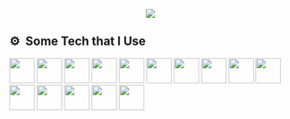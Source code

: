 <p align="center">
  <img src="https://capsule-render.vercel.app/api?text=Welcome!🥷&animation=fadeIn&type=waving&color=gradient&height=100"/>
</p>
<h2> ⚙️ &nbsp;Some Tech that I Use</h2>
<p align="left">
<img src="https://cdn.jsdelivr.net/gh/devicons/devicon/icons/vscode/vscode-original.svg"  width="45" height="45"/>
<img src="https://cdn.jsdelivr.net/gh/devicons/devicon/icons/bash/bash-original.svg"  width="45" height="45"/>
<img src="https://cdn.jsdelivr.net/gh/devicons/devicon/icons/php/php-original.svg"  width="45" height="45"/>
<img src="https://cdn.jsdelivr.net/gh/devicons/devicon/icons/amazonwebservices/amazonwebservices-original.svg"  width="45" height="45"/>  
<img src="https://cdn.jsdelivr.net/gh/devicons/devicon/icons/kotlin/kotlin-original.svg"  width="45" height="45"/>
<img src="https://cdn.jsdelivr.net/gh/devicons/devicon/icons/java/java-original.svg"  width="45" height="45"/>
<img src="https://cdn.jsdelivr.net/gh/devicons/devicon/icons/html5/html5-original.svg"  width="45" height="45"/>
<img src="https://cdn.jsdelivr.net/gh/devicons/devicon/icons/tailwindcss/tailwindcss-plain.svg"  width="45" height="45"/>
<img src="https://cdn.jsdelivr.net/gh/devicons/devicon/icons/javascript/javascript-original.svg" width="45" height="45"/>
<img src="https://cdn.jsdelivr.net/gh/devicons/devicon/icons/python/python-original.svg" width="45" height="45"/>          
<img src="https://cdn.jsdelivr.net/gh/devicons/devicon/icons/nodejs/nodejs-original.svg" width="45" height="45"/>
<img src="https://cdn.jsdelivr.net/gh/devicons/devicon/icons/react/react-original.svg" width="45" height="45"/>
<img src="https://cdn.jsdelivr.net/gh/devicons/devicon/icons/linux/linux-original.svg" width="45" height="45"/>
<img src="https://cdn.jsdelivr.net/gh/devicons/devicon/icons/firebase/firebase-plain.svg" width="45" height="45"/>
<img src="https://cdn.jsdelivr.net/gh/devicons/devicon/icons/flutter/flutter-original.svg" width="45" height="45"/>
                      
</p>
